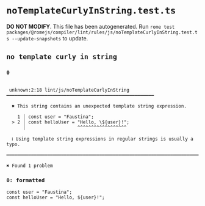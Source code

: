 # `noTemplateCurlyInString.test.ts`

**DO NOT MODIFY**. This file has been autogenerated. Run `rome test packages/@romejs/compiler/lint/rules/js/noTemplateCurlyInString.test.ts --update-snapshots` to update.

## `no template curly in string`

### `0`

```

 unknown:2:18 lint/js/noTemplateCurlyInString ━━━━━━━━━━━━━━━━━━━━━━━━━━━━━━━━━━━━━━━━━━━━━━━━━━━━━━

  ✖ This string contains an unexpected template string expression.

    1 │ const user = "Faustina";
  > 2 │ const helloUser = "Hello, \${user}!";
      │                   ^^^^^^^^^^^^^^^^^^

  ℹ Using template string expressions in regular strings is usually a typo.

━━━━━━━━━━━━━━━━━━━━━━━━━━━━━━━━━━━━━━━━━━━━━━━━━━━━━━━━━━━━━━━━━━━━━━━━━━━━━━━━━━━━━━━━━━━━━━━━━━━━

✖ Found 1 problem

```

### `0: formatted`

```
const user = "Faustina";
const helloUser = "Hello, ${user}!";

```
